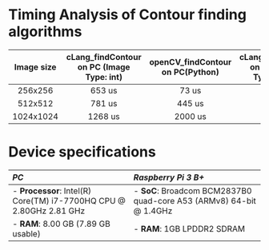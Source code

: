# Timing Analysis of Contour finding algorithms

|Image size|cLang_findContour on PC (Image Type: int)|openCV_findContour on PC(Python) | cLang_findContour on RPi (Image Type: short) | openCV_findContour on RPi(C++)|
|:------:|:----:|:-----:|:-----:|:-----:|
|256x256|653 us|73 us|683 us| 650 us|
|512x512|781 us|445 us|1140 us| 2000 us|
|1024x1024|1268 us|2000 us|2162 us | 6000 us|

# Device specifications

| *PC*| *Raspberry Pi 3 B+*|
|:----|:---|
|- **Processor**: Intel(R) Core(TM) i7-7700HQ CPU @ 2.80GHz   2.81 GHz |- **SoC**: Broadcom BCM2837B0 quad-core A53 (ARMv8) 64-bit @ 1.4GHz<br> |
|- **RAM**: 8.00 GB (7.89 GB usable)|- **RAM**: 1GB LPDDR2 SDRAM|

